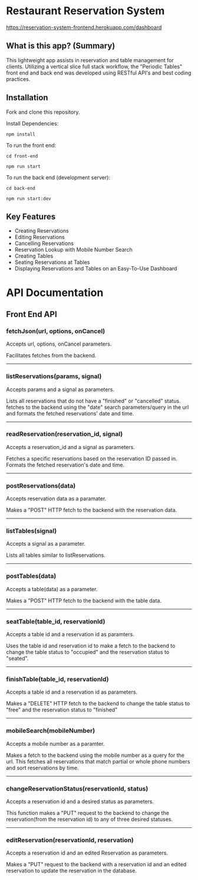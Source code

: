 # Restaurant Reservation System

https://reservation-system-frontend.herokuapp.com/dashboard

## What is this app? (Summary)

This lightweight app assists in reservation and table management for clients. Utilizing a vertical slice full stack workflow, the 
"Periodic Tables" front end and back end was developed using RESTful API's and best coding practices.

## Installation

Fork and clone this repository. 

Install Dependencies:

`npm install`

To run the front end:

`cd front-end`

`npm run start`

To run the back end (development server):

`cd back-end`

`npm run start:dev`

## Key Features

- Creating Reservations
- Editing Reservations
- Cancelling Reservations
- Reservation Lookup with Mobile Number Search
- Creating Tables
- Seating Reservations at Tables
- Displaying Reservations and Tables on an Easy-To-Use Dashboard

# **API Documentation**

## Front End API

### fetchJson(url, options, onCancel)

Accepts url, options, onCancel parameters.

Facilitates fetches from the backend.

---

### listReservations(params, signal)

Accepts params and a signal as parameters.

Lists all reservations that do not have a "finished" or "cancelled" status. fetches to the backend
using the "date" search parameters/query in the url and formats the fetched reservations' date and time.

---

### readReservation(reservation_id, signal)

Accepts a reservation_id and a signal as parameters.

Fetches a specific reservations based on the reservation ID passed in. Formats the fetched reservation's date and time.

---

### postReservations(data)

Accepts reservation data as a paramater.

Makes a "POST" HTTP fetch to the backend with the reservation data.

---

### listTables(signal)

Accepts a signal as a parameter.

Lists all tables similar to listReservations.

---

### postTables(data)

Accepts a table(data) as a parameter.

Makes a "POST" HTTP fetch to the backend with the table data.

---

### seatTable(table_id, reservationId)

Accepts a table id and a reservation id as paramters.

Uses the table id and reservation id to make a fetch to the backend to change the table status to "occupied" and
the reservation status to "seated".

---

### finishTable(table_id, reservationId)

Accepts a table id and a reservation id as parameters.

Makes a "DELETE" HTTP fetch to the backend to change the table status to "free" and the reservation status to "finished"

---

### mobileSearch(mobileNumber)

Accepts a mobile number as a paramter.

Makes a fetch to the backend using the mobile number as a query for the url. This fetches all reservations that match partial
or whole phone numbers and sort reservations by time.

---

### changeReservationStatus(reservationId, status)

Accepts a reservation id and a desired status as parameters.

This function makes a "PUT" request to the backend to change the reservation(from the reservation id) to any of three desired statuses.

---

### editReservation(reservationId, reservation)

Accepts a reservation id and an edited Reservation as parameters.

Makes a "PUT" request to the backend with a reservation id and an edited reservation to update the reservation in the database.



